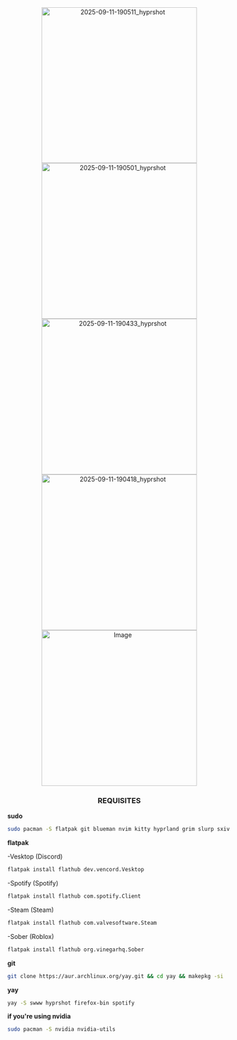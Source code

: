 


<div align="center">
  <img width="350" alt="2025-09-11-190511_hyprshot" src="https://github.com/user-attachments/assets/0b9dc3db-a930-4808-b763-ee4b312fd79a" />
  <img width="350" alt="2025-09-11-190501_hyprshot" src="https://github.com/user-attachments/assets/28f2f473-29f6-47c5-a23c-19a070e7f0e0" />
  <img width="350" alt="2025-09-11-190433_hyprshot" src="https://github.com/user-attachments/assets/e9f4569b-08c5-4537-9fe9-2bf1fbc3dc03" />
  <img width="350" alt="2025-09-11-190418_hyprshot" src="https://github.com/user-attachments/assets/40391451-c30a-4edf-b440-265743cfc1fc" />
  <img width="350" alt="Image" src="https://github.com/user-attachments/assets/8379e0e8-8a7b-495c-8ec2-b086da6c2b64" />
</div>

<div align="center">
  
###    REQUISITES    ###
</div>



**sudo**

```bash
sudo pacman -S flatpak git blueman nvim kitty hyprland grim slurp sxiv mesa-utils vdpauinfo libva-utils xdg-desktop-portal xdg-desktop-portal-hyprland p7zip unrar unzip htop hyprlock starship obsidian
```


**flatpak**

-Vesktop (Discord)
```bash
flatpak install flathub dev.vencord.Vesktop
```

-Spotify (Spotify)
```bash
flatpak install flathub com.spotify.Client
````

-Steam (Steam)
```bash
flatpak install flathub com.valvesoftware.Steam
```

-Sober (Roblox)
```bash
flatpak install flathub org.vinegarhq.Sober
```


**git**

```bash
git clone https://aur.archlinux.org/yay.git && cd yay && makepkg -si
```

**yay**

```bash
yay -S swww hyprshot firefox-bin spotify
```



  
**if you're using nvidia**

```bash
sudo pacman -S nvidia nvidia-utils
```
